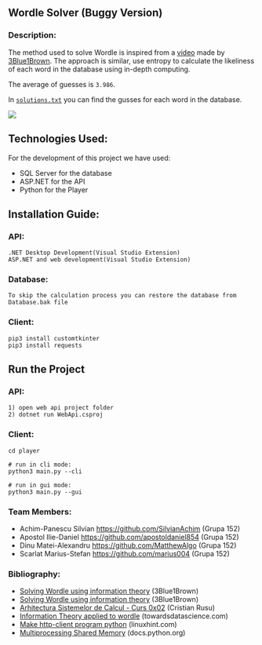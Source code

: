 ## Wordle Solver (Buggy Version)

### Description:

The method used to solve Wordle is inspired from a [video](https://www.youtube.com/watch?v=v68zYyaEmEA) made by 
[3Blue1Brown](https://www.youtube.com/@3blue1brown). The approach is similar, use entropy to calculate the likeliness of each word in the database using in-depth computing. 

The average of guesses is ```3.986```. 

In [`solutions.txt`](solutions.txt) you can find the gusses for each word in the database.

<img src="https://user-images.githubusercontent.com/43640455/204130277-b56b2a9a-a1bf-4242-abd8-23f316355bec.png" />

## Technologies Used:
For the development of this project we have used:
- SQL Server for the database
- ASP.NET for the API
- Python for the Player

## Installation Guide:

### API:
```
.NET Desktop Development(Visual Studio Extension)
ASP.NET and web development(Visual Studio Extension)
```

### Database:
```
To skip the calculation process you can restore the database from Database.bak file
```

### Client:
```
pip3 install customtkinter
pip3 install requests
```

## Run the Project

### API:
```
1) open web api project folder
2) dotnet run WebApi.csproj
```

### Client:
```
cd player

# run in cli mode:
python3 main.py --cli

# run in gui mode:
python3 main.py --gui
```

### Team Members: 
- Achim-Panescu Silvian  https://github.com/SilvianAchim (Grupa 152)
- Apostol Ilie-Daniel https://github.com/apostoldaniel854 (Grupa 152)
- Dinu Matei-Alexandru https://github.com/MatthewAlgo  (Grupa 152)
- Scarlat Marius-Stefan https://github.com/marius004 (Grupa 152)

### Bibliography:
- [Solving Wordle using information theory](https://www.youtube.com/watch?v=v68zYyaEmEA) (3Blue1Brown)
- [Solving Wordle using information theory](https://www.youtube.com/watch?v=fRed0Xmc2Wg&t=2s&ab_channel=3Blue1Brown) (3Blue1Brown)
- [Arhitectura Sistemelor de Calcul - Curs 0x02](https://cs.unibuc.ro/~crusu/asc/Arhitectura%20Sistemelor%20de%20Calcul%20(ASC)%20-%20Curs%200x02.pdf) (Cristian Rusu)
- [Information Theory applied to wordle](https://towardsdatascience.com/information-theory-applied-to-wordle-b63b34a6538e) (towardsdatascience.com)
- [Make http-client program python](https://linuxhint.com/make-http-client-program-python/) (linuxhint.com)
- [Multiprocessing Shared Memory](https://docs.python.org/3/library/multiprocessing.shared_memory.html) (docs.python.org)
